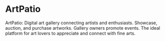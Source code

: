 # ArtPatio
ArtPatio: Digital art gallery connecting artists and enthusiasts. Showcase, auction, and purchase artworks. Gallery owners promote events. The ideal platform for art lovers to appreciate and connect with fine arts.
